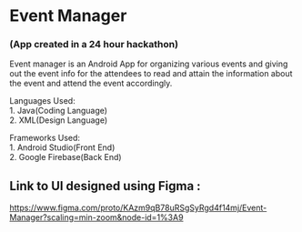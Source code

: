 # Event Manager 
### (App created in a 24 hour hackathon)

Event manager is an Android App for organizing various events and giving out the event info for the attendees to read and attain the information about the event and attend the event accordingly.

Languages Used:<br>1. Java(Coding Language)<br>
2. XML(Design Language)

Frameworks Used:<br>1. Android Studio(Front End)<br>
2. Google Firebase(Back End)

## Link to UI designed using Figma :

https://www.figma.com/proto/KAzm9qB78uRSgSyRgd4f14mj/Event-Manager?scaling=min-zoom&node-id=1%3A9
